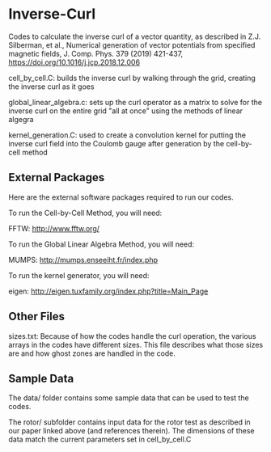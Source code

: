 # Inverse-Curl
Codes to calculate the inverse curl of a vector quantity, as described in Z.J. Silberman, et al., Numerical generation of vector potentials from specified magnetic fields, J. Comp. Phys. 379 (2019) 421-437, https://doi.org/10.1016/j.jcp.2018.12.006

cell_by_cell.C: builds the inverse curl by walking through the grid, creating the inverse curl as it goes

global_linear_algebra.c: sets up the curl operator as a matrix to solve for the inverse curl on the entire grid "all at once" using the methods of linear algegra

kernel_generation.C: used to create a convolution kernel for putting the inverse curl field into the Coulomb gauge after generation by the cell-by-cell method

## External Packages
Here are the external software packages required to run our codes.

To run the Cell-by-Cell Method, you will need:

FFTW: http://www.fftw.org/

To run the Global Linear Algebra Method, you will need:

MUMPS: http://mumps.enseeiht.fr/index.php

To run the kernel generator, you will need:

eigen: http://eigen.tuxfamily.org/index.php?title=Main_Page

## Other Files
sizes.txt: Because of how the codes handle the curl operation, the various arrays in the codes have different sizes. This file describes what those sizes are and how ghost zones are handled in the code.

## Sample Data
The data/ folder contains some sample data that can be used to test the codes. 

The rotor/ subfolder contains input data for the rotor test as described in our paper linked above (and references therein). The dimensions of these data match the current parameters set in cell_by_cell.C

